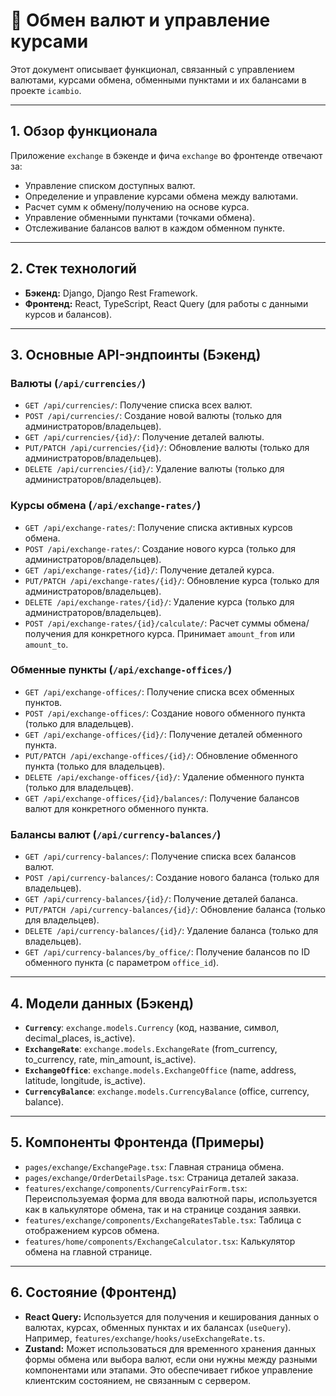 # 💱 Обмен валют и управление курсами

Этот документ описывает функционал, связанный с управлением валютами, курсами обмена, обменными пунктами и их балансами в проекте `icambio`.

---

## 1. Обзор функционала

Приложение `exchange` в бэкенде и фича `exchange` во фронтенде отвечают за:

-   Управление списком доступных валют.
-   Определение и управление курсами обмена между валютами.
-   Расчет сумм к обмену/получению на основе курса.
-   Управление обменными пунктами (точками обмена).
-   Отслеживание балансов валют в каждом обменном пункте.

---

## 2. Стек технологий

-   **Бэкенд:** Django, Django Rest Framework.
-   **Фронтенд:** React, TypeScript, React Query (для работы с данными курсов и балансов).

---

## 3. Основные API-эндпоинты (Бэкенд)

### Валюты (`/api/currencies/`)
-   `GET /api/currencies/`: Получение списка всех валют.
-   `POST /api/currencies/`: Создание новой валюты (только для администраторов/владельцев).
-   `GET /api/currencies/{id}/`: Получение деталей валюты.
-   `PUT/PATCH /api/currencies/{id}/`: Обновление валюты (только для администраторов/владельцев).
-   `DELETE /api/currencies/{id}/`: Удаление валюты (только для администраторов/владельцев).

### Курсы обмена (`/api/exchange-rates/`)
-   `GET /api/exchange-rates/`: Получение списка активных курсов обмена.
-   `POST /api/exchange-rates/`: Создание нового курса (только для администраторов/владельцев).
-   `GET /api/exchange-rates/{id}/`: Получение деталей курса.
-   `PUT/PATCH /api/exchange-rates/{id}/`: Обновление курса (только для администраторов/владельцев).
-   `DELETE /api/exchange-rates/{id}/`: Удаление курса (только для администраторов/владельцев).
-   `POST /api/exchange-rates/{id}/calculate/`: Расчет суммы обмена/получения для конкретного курса. Принимает `amount_from` или `amount_to`.

### Обменные пункты (`/api/exchange-offices/`)
-   `GET /api/exchange-offices/`: Получение списка всех обменных пунктов.
-   `POST /api/exchange-offices/`: Создание нового обменного пункта (только для владельцев).
-   `GET /api/exchange-offices/{id}/`: Получение деталей обменного пункта.
-   `PUT/PATCH /api/exchange-offices/{id}/`: Обновление обменного пункта (только для владельцев).
-   `DELETE /api/exchange-offices/{id}/`: Удаление обменного пункта (только для владельцев).
-   `GET /api/exchange-offices/{id}/balances/`: Получение балансов валют для конкретного обменного пункта.

### Балансы валют (`/api/currency-balances/`)
-   `GET /api/currency-balances/`: Получение списка всех балансов валют.
-   `POST /api/currency-balances/`: Создание нового баланса (только для владельцев).
-   `GET /api/currency-balances/{id}/`: Получение деталей баланса.
-   `PUT/PATCH /api/currency-balances/{id}/`: Обновление баланса (только для владельцев).
-   `DELETE /api/currency-balances/{id}/`: Удаление баланса (только для владельцев).
-   `GET /api/currency-balances/by_office/`: Получение балансов по ID обменного пункта (с параметром `office_id`).

---

## 4. Модели данных (Бэкенд)

-   **`Currency`**: `exchange.models.Currency` (код, название, символ, decimal_places, is_active).
-   **`ExchangeRate`**: `exchange.models.ExchangeRate` (from_currency, to_currency, rate, min_amount, is_active).
-   **`ExchangeOffice`**: `exchange.models.ExchangeOffice` (name, address, latitude, longitude, is_active).
-   **`CurrencyBalance`**: `exchange.models.CurrencyBalance` (office, currency, balance).

---

## 5. Компоненты Фронтенда (Примеры)

-   `pages/exchange/ExchangePage.tsx`: Главная страница обмена.
-   `pages/exchange/OrderDetailsPage.tsx`: Страница деталей заказа.
-   `features/exchange/components/CurrencyPairForm.tsx`: Переиспользуемая форма для ввода валютной пары, используется как в калькуляторе обмена, так и на странице создания заявки.
-   `features/exchange/components/ExchangeRatesTable.tsx`: Таблица с отображением курсов обмена.
-   `features/home/components/ExchangeCalculator.tsx`: Калькулятор обмена на главной странице.

---

## 6. Состояние (Фронтенд)

-   **React Query:** Используется для получения и кеширования данных о валютах, курсах, обменных пунктах и их балансах (`useQuery`). Например, `features/exchange/hooks/useExchangeRate.ts`.
-   **Zustand:** Может использоваться для временного хранения данных формы обмена или выбора валют, если они нужны между разными компонентами или этапами. Это обеспечивает гибкое управление клиентским состоянием, не связанным с сервером. 